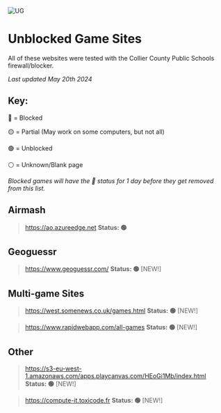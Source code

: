 ![UG](https://github.com/BeanChair/UnblockedGameSites/assets/169915564/fb403ebe-7a97-4f50-b27f-14f11ecf8114)
# Unblocked Game Sites
All of these websites were tested with the Collier County Public Schools firewall/blocker.

*Last updated May 20th 2024*

## Key:
🔴 = Blocked

🟡 = Partial (May work on some computers, but not all)

🟢 = Unblocked

⚪ = Unknown/Blank page

*Blocked games will have the 🔴 status for 1 day before they get removed from this list.*


## Airmash
> https://ao.azureedge.net **Status: 🟢**

## Geoguessr
> https://www.geoguessr.com/ **Status: 🟢** [NEW!]

## Multi-game Sites
> https://west.somenews.co.uk/games.html **Status: 🟢** [NEW!]

> https://www.rapidwebapp.com/all-games **Status: 🟢** [NEW!]

## Other
> https://s3-eu-west-1.amazonaws.com/apps.playcanvas.com/HEoGi1Mb/index.html **Status: 🟢** [NEW!]

> https://compute-it.toxicode.fr **Status: 🟢** [NEW!]
